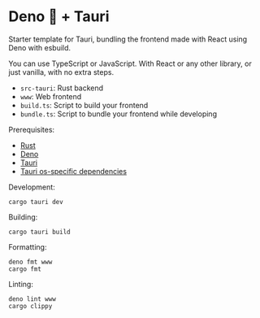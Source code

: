 # Deno 🦕 + Tauri

Starter template for Tauri, bundling the frontend made with React using Deno
with esbuild.

You can use TypeScript or JavaScript. With React or any other library, or just
vanilla, with no extra steps.

- `src-tauri`: Rust backend
- `www`: Web frontend
- `build.ts`: Script to build your frontend
- `bundle.ts`: Script to bundle your frontend while developing

Prerequisites:

- [Rust](https://www.rust-lang.org/)
- [Deno](https://deno.land/)
- [Tauri](https://tauri.app/v1/api/cli)
- [Tauri os-specific dependencies](https://tauri.studio/v1/guides/getting-started/prerequisites#installing)

Development:

```shell
cargo tauri dev
```

Building:

```shell
cargo tauri build
```

Formatting:

```shell
deno fmt www
cargo fmt
```

Linting:

```shell
deno lint www
cargo clippy
```

